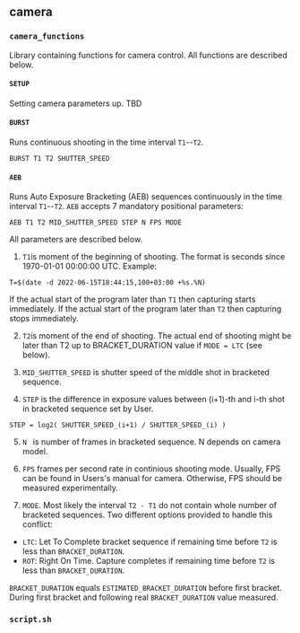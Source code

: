 ## camera
 

### `camera_functions`
Library containing functions for camera control. All functions are described below. 

#### `SETUP`
Setting camera parameters up. TBD

#### `BURST`
Runs continuous shooting in the time interval `T1`--`T2`.  

```
BURST T1 T2 SHUTTER_SPEED
```

#### `AEB`
Runs Auto Exposure Bracketing (AEB) sequences continuously in the time interval `T1`--`T2`. `AEB` accepts 7 mandatory positional parameters:
```
AEB T1 T2 MID_SHUTTER_SPEED STEP N FPS MODE
```

All parameters are described below.

1. `T1`is moment of the beginning of shooting. The format is seconds since 1970-01-01 00:00:00 UTC. Example:
```
T=$(date -d 2022-06-15T18:44:15,100+03:00 +%s.%N)
```

If the actual start of the program later than `T1` then capturing starts immediately. If the actual start of the program later than `T2` then capturing stops immediately.

2. `T2`is moment of the end of shooting. The actual end of shooting might be later than T2 up to BRACKET_DURATION value if `MODE = LTC` (see below).

3. `MID_SHUTTER_SPEED` is shutter speed of the middle shot in bracketed sequence.

4. `STEP` is the difference in exposure values between (i+1)-th and i-th shot in bracketed sequence set by User.	
```   
STEP = log2( SHUTTER_SPEED_(i+1) / SHUTTER_SPEED_(i) )  
```

5. `N ` is number of frames in bracketed sequence. N depends on camera model.
 
6. `FPS` frames per second rate in continious shooting mode. Usually, FPS can be found in Users's manual for camera. Otherwise, FPS should be measured experimentally.

7. `MODE`. Most likely the interval `T2 - T1` do not contain whole number of bracketed sequences. Two different options provided to handle this conflict:

- `LTC`: Let To Complete bracket sequence if remaining time before `T2` is less than `BRACKET_DURATION`. 
- `ROT`: Right On Time. Capture completes if remaining time before `T2` is less than `BRACKET_DURATION`.

`BRACKET_DURATION` equals `ESTIMATED_BRACKET_DURATION` before first bracket. During first bracket and following real `BRACKET_DURATION` value measured.



### `script.sh`




